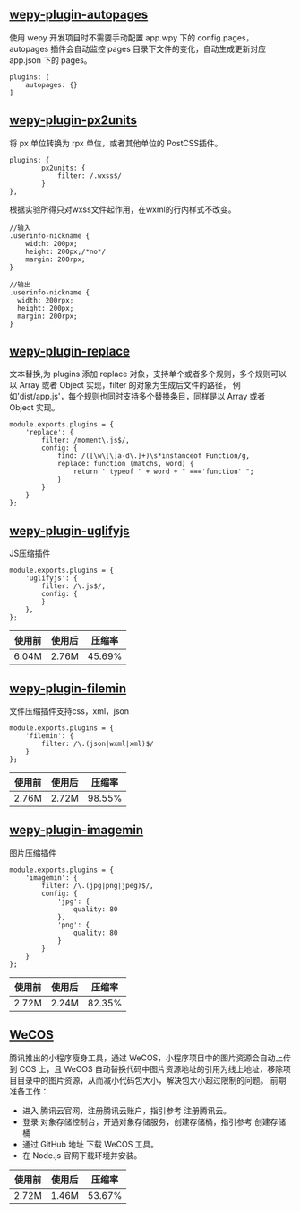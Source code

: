 ## [wepy-plugin-autopages](https://www.npmjs.com/package/wepy-plugin-autopages)
使用 wepy 开发项目时不需要手动配置 app.wpy 下的 config.pages，autopages 插件会自动监控 pages 目录下文件的变化，自动生成更新对应 app.json 下的 pages。
```
plugins: [
    autopages: {}
]
```


## [wepy-plugin-px2units](https://github.com/yingye/postcss-px2units)
将 px 单位转换为 rpx 单位，或者其他单位的 PostCSS插件。
```
plugins: {
        px2units: {
            filter: /.wxss$/
        }
},
```
根据实验所得只对wxss文件起作用，在wxml的行内样式不改变。
```
//输入
.userinfo-nickname {
    width: 200px;
    height: 200px;/*no*/
    margin: 200rpx;
}
```
```
//输出
.userinfo-nickname {
  width: 200rpx;
  height: 200px;
  margin: 200rpx;
}
```



## [wepy-plugin-replace](https://www.npmjs.com/package/wepy-plugin-replace)
文本替换,为 plugins 添加 replace 对象，支持单个或者多个规则，多个规则可以以 Array 或者 Object 实现，filter 的对象为生成后文件的路径， 例如'dist/app.js'，每个规则也同时支持多个替换条目，同样是以 Array 或者 Object 实现。
```
module.exports.plugins = {
    'replace': {
        filter: /moment\.js$/,
        config: {
            find: /([\w\[\]a-d\.]+)\s*instanceof Function/g,
            replace: function (matchs, word) {
                return ' typeof ' + word + " ==='function' ";
            }
        }
    }
};
```


## [wepy-plugin-uglifyjs](https://www.npmjs.com/package/wepy-plugin-uglifyjs)
JS压缩插件
```
module.exports.plugins = {
    'uglifyjs': {
        filter: /\.js$/,
        config: {
        }
    },
};
```
使用前|使用后|压缩率
-|-|-
6.04M | 2.76M  |  45.69%

## [wepy-plugin-filemin](https://www.npmjs.com/package/wepy-plugin-filemin)
文件压缩插件支持css，xml，json
```
module.exports.plugins = {
    'filemin': {
        filter: /\.(json|wxml|xml)$/
    }
};
```
使用前|使用后|压缩率
-|-|-
2.76M  | 2.72M  |  98.55%

## [wepy-plugin-imagemin](https://www.npmjs.com/package/wepy-plugin-imagemin)
图片压缩插件
```
module.exports.plugins = {
    'imagemin': {
        filter: /\.(jpg|png|jpeg)$/,
        config: {
            'jpg': {
                quality: 80
            },
            'png': {
                quality: 80
            }
        }
    }
};
```
使用前|使用后|压缩率
-|-|-
2.72M  | 2.24M  |  82.35%


## [ WeCOS ](https://cloud.tencent.com/developer/article/1007054?fromSource=gwzcw.706043.706043.706043)
腾讯推出的小程序瘦身工具，通过 WeCOS，小程序项目中的图片资源会自动上传到 COS 上，且 WeCOS 自动替换代码中图片资源地址的引用为线上地址，移除项目目录中的图片资源，从而减小代码包大小，解决包大小超过限制的问题。
前期准备工作：
* 进入 腾讯云官网，注册腾讯云账户，指引参考 注册腾讯云。
* 登录 对象存储控制台，开通对象存储服务，创建存储桶，指引参考 创建存储桶
* 通过 GitHub 地址 下载 WeCOS 工具。
* 在 Node.js 官网下载环境并安装。

使用前|使用后|压缩率
-|-|-
2.72M  | 1.46M  |  53.67%
